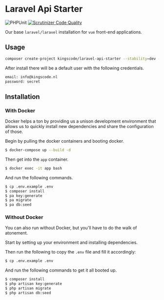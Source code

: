 # Laravel Api Starter

![PHPUnit](https://github.com/kingscode/laravel-api-starter/workflows/PHPUnit/badge.svg)
[![Scrutinizer Code Quality](https://scrutinizer-ci.com/g/kingscode/laravel-api-starter/badges/quality-score.png?b=master)](https://scrutinizer-ci.com/g/kingscode/laravel-api-starter/?branch=master)

Our base `laravel/laravel` installation for `vue` front-end applications.

## Usage
```bash
composer create-project kingscode/laravel-api-starter --stability=dev --prefer-source
```

After install there will be a default user with the following credentials.
```bash
email: info@kingscode.nl
password: secret
```

## Installation
### With Docker
Docker helps a ton by providing us a unison development environment that allows us to quickly install new dependencies and share the configuration of those.

Begin by pulling the docker containers and booting docker.
```bash
$ docker-compose up --build -d
```

Then get into the `app` container.
```bash
$ docker exec -it app bash
```

And run the following commands.
```bash
$ cp .env.example .env
$ composer install
$ pa key:generate
$ pa migrate
$ pa db:seed
```

### Without Docker
You can also run without Docker, but you'll have to do the walk of atonement. 

Start by setting up your environment and installing dependencies.

Then run the following to copy the `.env` file and fill it accordingly:
```bash
$ cp .env.example .env
```

And run the following commands to get it all booted up.
```bash
$ composer install
$ php artisan key:generate
$ php artisan migrate
$ php artisan db:seed
```
